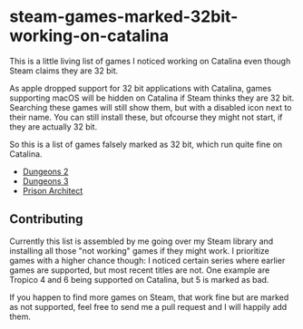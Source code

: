 # steam-games-marked-32bit-working-on-catalina

This is a little living list of games I noticed working on Catalina even though Steam claims they are 32 bit.

As apple dropped support for 32 bit applications with Catalina, games supporting macOS will be hidden on Catalina if Steam thinks they are 32 bit. Searching these games will still show them, but with a disabled icon next to their name. You can still install these, but ofcourse they might not start, if they are actually 32 bit.

So this is a list of games falsely marked as 32 bit, which run quite fine on Catalina.

 * [Dungeons 2](https://store.steampowered.com/app/262280/Dungeons_2/)
 * [Dungeons 3](https://store.steampowered.com/app/493900/Dungeons_3/)
 * [Prison Architect](https://store.steampowered.com/app/233450/Prison_Architect/)
 
## Contributing

Currently this list is assembled by me going over my Steam library and installing all those "not working" games if they might work. I prioritize games with a higher chance though: I noticed certain series where earlier games are supported, but most recent titles are not. One example are Tropico 4 and 6 being supported on Catalina, but 5 is marked as bad.

If you happen to find more games on Steam, that work fine but are marked as not supported, feel free to send me a pull request and I will happily add them.
